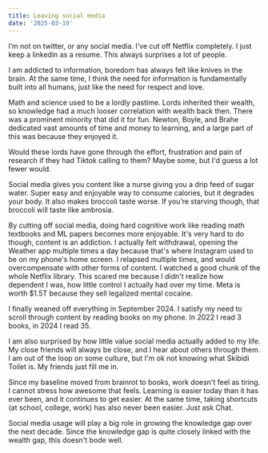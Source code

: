 ```yaml
---
title: Leaving social media
date: '2025-03-19'
---
```


I’m not on twitter, or any social media. I’ve cut off Netflix completely. I just keep a linkedin as a resume. This always surprises a lot of people.

I am addicted to information, boredom has always felt like knives in the brain. At the same time, I think the need for information is fundamentally built into all humans, just like the need for respect and love.

Math and science used to be a lordly pastime. Lords inherited their wealth, so knowledge had a much looser correlation with wealth back then. There was a prominent minority that did it for fun. Newton, Boyle, and Brahe dedicated vast amounts of time and money to learning, and a large part of this was because they enjoyed it.

Would these lords have gone through the effort, frustration and pain of research if they had Tiktok calling to them? Maybe some, but I'd guess a lot fewer would.

Social media gives you content like a nurse giving you a drip feed of sugar water. Super easy and enjoyable way to consume calories, but it degrades your body. It also makes broccoli taste worse. If you’re starving though, that broccoli will taste like ambrosia. 

By cutting off social media, doing hard cognitive work like reading math textbooks and ML papers becomes more enjoyable. It's very hard to do though, content is an addiction. I actually felt withdrawal, opening the Weather app multiple times a day because that's where Instagram used to be on my phone's home screen. I relapsed multiple times, and would overcompensate with other forms of content. I watched a good chunk of the whole Netflix library. This scared me because I didn't realize how dependent I was, how little control I actually had over my time. Meta is worth $1.5T because they sell legalized mental cocaine.

I finally weaned off everything in September 2024. I satisfy my need to scroll through content by reading books on my phone. In 2022 I read 3 books, in 2024 I read 35. 

I am also surprised by how little value social media actually added to my life. My close friends will always be close, and I hear about others through them. I am out of the loop on some culture, but I'm ok not knowing what Skibidi Toilet is. My friends just fill me in.

Since my baseline moved from brainrot to books, work doesn't feel as tiring. I cannot stress how awesome that feels. Learning is easier today than it has ever been, and it continues to get easier. At the same time, taking shortcuts (at school, college, work) has also never been easier. Just ask Chat. 

Social media usage will play a big role in growing the knowledge gap over the next decade. Since the knowledge gap is quite closely linked with the wealth gap, this doesn't bode well.  